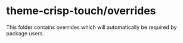 # theme-crisp-touch/overrides

This folder contains overrides which will automatically be required by package users.

